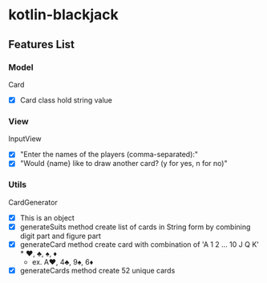 # kotlin-blackjack

## Features List

### Model

Card
- [x] Card class hold string value

### View 
InputView
- [x] "Enter the names of the players (comma-separated):"
- [x] "Would {name} like to draw another card? (y for yes, n for no)"

### Utils

CardGenerator
- [x] This is an object
- [x] generateSuits method create list of cards in String form by combining digit part and figure part
- [x] generateCard method create card with combination of 'A 1 2 ... 10 J Q K' * ♥, ♣, ♠, ♦ 
  - ex. A♥, 4♣, 9♠, 6♦
- [x] generateCards method create 52 unique cards